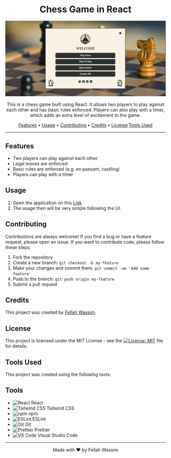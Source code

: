 <h1 align="center">
  Chess Game in React
</h1>

<p align="center">
  <img src="/public/Screenshot1.jpg" alt="Chess Game Screenshot"/>
</p>

<p align="center">
  This is a chess game built using React. It allows two players to play against each other and has basic rules enforced. Players can also play with a timer, which adds an extra level of excitement to the game.
</p>

<p align="center">
  <a href="#features">Features</a> •
  <a href="#usage">Usage</a> •
  <a href="#contributing">Contributing</a> •
  <a href="#credits">Credits</a> •
  <a href="#license">License</a>
  <a href="#tools-used">Tools Used</a>
</p>

<hr>

## Features

- Two players can play against each other
- Legal moves are enforced
- Basic rules are enforced (e.g. en passant, castling)
- Players can play with a timer

## Usage

1. Open the application on this [Link](https://github.com/fellah-wassim)
2. The usage then will be very simple following the UI.

## Contributing

Contributions are always welcome! If you find a bug or have a feature request, please open an issue. If you want to contribute code, please follow these steps:

1. Fork the repository
2. Create a new branch: `git checkout -b my-feature`
3. Make your changes and commit them: `git commit -am 'Add some feature'`
4. Push to the branch: `git push origin my-feature`
5. Submit a pull request

## Credits

This project was created by [Fellah Wassim](https://github.com/fellah-wassim).

## License

This project is licensed under the MIT License - see the [![License: MIT](https://img.shields.io/npm/l/chess?color=%23b58863&label=Licence)](https://github.com/Fellah-wassim/Chess-Game/blob/master/LICENCE) file for details.

## Tools Used

This project was created using the following tools:

## Tools

- <img src="https://img.shields.io/badge/library-React-blue?style=flat-square&logo=react" alt="React" /> React
- <img src="https://img.shields.io/badge/framework-Tailwind_CSS-blue?style=flat-square&logo=tailwind-css" alt="Tailwind CSS" /> Tailwind CSS
- <img src="https://img.shields.io/badge/package-npm-blue?style=flat-square&logo=npm" alt="npm" /> npm
- <img src="https://img.shields.io/badge/linter-ESLint-blue?style=flat-square&logo=eslint" alt="ESLint" /> ESLint
- <img src="https://img.shields.io/badge/git-Git-blue?style=flat-square&logo=git" alt="Git" /> Git
- <img src="https://img.shields.io/badge/code%20formatter-Prettier-blue?style=flat-square&logo=prettier" alt="Prettier" /> Prettier
- <img src="https://img.shields.io/badge/code-VSCode-blue?style=flat-square&logo=visual-studio-code" alt="VS Code" /> Visual Studio Code

---

<p align="center">
  Made with ❤️ by Fellah Wassim
</p>

